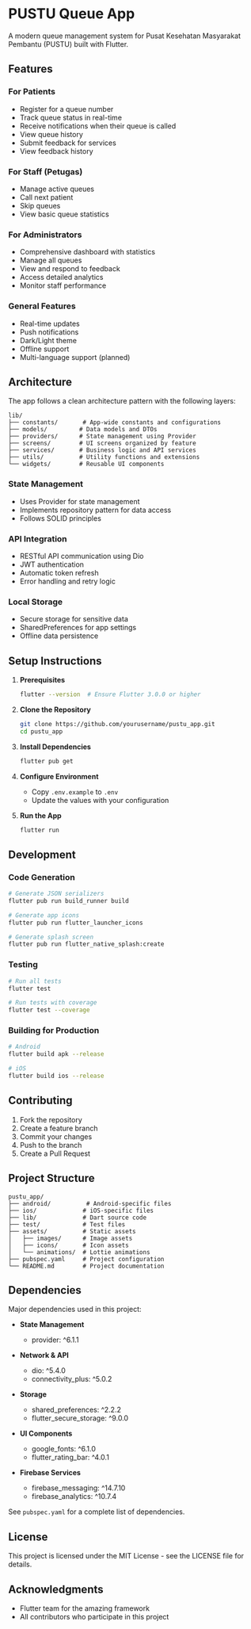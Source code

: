 # PUSTU Queue App

A modern queue management system for Pusat Kesehatan Masyarakat Pembantu (PUSTU) built with Flutter.

## Features

### For Patients
- Register for a queue number
- Track queue status in real-time
- Receive notifications when their queue is called
- View queue history
- Submit feedback for services
- View feedback history

### For Staff (Petugas)
- Manage active queues
- Call next patient
- Skip queues
- View basic queue statistics

### For Administrators
- Comprehensive dashboard with statistics
- Manage all queues
- View and respond to feedback
- Access detailed analytics
- Monitor staff performance

### General Features
- Real-time updates
- Push notifications
- Dark/Light theme
- Offline support
- Multi-language support (planned)

## Architecture

The app follows a clean architecture pattern with the following layers:

```
lib/
├── constants/       # App-wide constants and configurations
├── models/         # Data models and DTOs
├── providers/      # State management using Provider
├── screens/        # UI screens organized by feature
├── services/       # Business logic and API services
├── utils/          # Utility functions and extensions
└── widgets/        # Reusable UI components
```

### State Management
- Uses Provider for state management
- Implements repository pattern for data access
- Follows SOLID principles

### API Integration
- RESTful API communication using Dio
- JWT authentication
- Automatic token refresh
- Error handling and retry logic

### Local Storage
- Secure storage for sensitive data
- SharedPreferences for app settings
- Offline data persistence

## Setup Instructions

1. **Prerequisites**
   ```bash
   flutter --version  # Ensure Flutter 3.0.0 or higher
   ```

2. **Clone the Repository**
   ```bash
   git clone https://github.com/yourusername/pustu_app.git
   cd pustu_app
   ```

3. **Install Dependencies**
   ```bash
   flutter pub get
   ```

4. **Configure Environment**
   - Copy `.env.example` to `.env`
   - Update the values with your configuration

5. **Run the App**
   ```bash
   flutter run
   ```

## Development

### Code Generation
```bash
# Generate JSON serializers
flutter pub run build_runner build

# Generate app icons
flutter pub run flutter_launcher_icons

# Generate splash screen
flutter pub run flutter_native_splash:create
```

### Testing
```bash
# Run all tests
flutter test

# Run tests with coverage
flutter test --coverage
```

### Building for Production
```bash
# Android
flutter build apk --release

# iOS
flutter build ios --release
```

## Contributing

1. Fork the repository
2. Create a feature branch
3. Commit your changes
4. Push to the branch
5. Create a Pull Request

## Project Structure

```
pustu_app/
├── android/          # Android-specific files
├── ios/             # iOS-specific files
├── lib/             # Dart source code
├── test/            # Test files
├── assets/          # Static assets
│   ├── images/      # Image assets
│   ├── icons/       # Icon assets
│   └── animations/  # Lottie animations
├── pubspec.yaml     # Project configuration
└── README.md        # Project documentation
```

## Dependencies

Major dependencies used in this project:

- **State Management**
  - provider: ^6.1.1

- **Network & API**
  - dio: ^5.4.0
  - connectivity_plus: ^5.0.2

- **Storage**
  - shared_preferences: ^2.2.2
  - flutter_secure_storage: ^9.0.0

- **UI Components**
  - google_fonts: ^6.1.0
  - flutter_rating_bar: ^4.0.1

- **Firebase Services**
  - firebase_messaging: ^14.7.10
  - firebase_analytics: ^10.7.4

See `pubspec.yaml` for a complete list of dependencies.

## License

This project is licensed under the MIT License - see the LICENSE file for details.

## Acknowledgments

- Flutter team for the amazing framework
- All contributors who participate in this project
